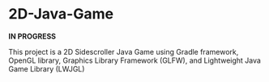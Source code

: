 # 2D-Java-Game
**IN PROGRESS**

This project is a 2D Sidescroller Java Game using Gradle framework, OpenGL library, Graphics Library Framework (GLFW), and Lightweight Java Game Library (LWJGL)
